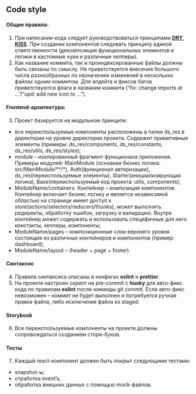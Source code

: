## Code style

#### Общие правила:
1.	При написании кода следует руководствоваться принципами [**DRY**](https://ru.wikipedia.org/wiki/Don%E2%80%99t_repeat_yourself), [**KISS**](https://ru.wikipedia.org/wiki/KISS_(%D0%BF%D1%80%D0%B8%D0%BD%D1%86%D0%B8%D0%BF)). При создании компонентов следовать принципу единой ответственности (декомпозиция функциональных элементов и логики в кастомные хуки и различные хелперы).
2.	Как название коммита, так и проиндексированные файлы должны быть связаны по смыслу. Не приветствуется внесение большого числа разнообразных по назначению изменений в нескольких файлах одним коммитом. Для апдейта и фиксов багов приветствуются флаги в названии коммита (“fix: change imports at …”/”upd: add new icon to …”).

#### Frontend-архитектура:
3.	Проект базируется на модульном принципе:
- все переиспользуемые компоненты расположены в папке ds_res в директории на уровне директории проекта. Содержит примитивные элементы (примеры: ds_res/components, ds_res/constants, ds_res/utils, ds_res/styles);
- module – изолированный фрагмент функционала приложения. Примеры модулей: MainModule (основная бизнес логика: src/MainModule/**/*), Auth(функционал авторизации), ds_res(переиспользуемые элементы), Starter(инициализирующая логика), Base(переиспользуемый код проекта: utils, components);
- ModuleName/containers. Контейнер – композиция компонентов. Контейнер включает бизнес логику и является независимой областью на странице имеет доступ к store(actions/selectors/reducers/thunks), может выполнять редиректы, обработку ошибок, загрузку и валидацию. Внутри контейнер может содержать и использовать специфичные для него константы, хелперы, компоненты;
- ModuleName/pages – композиционные слои верхнего уровня состоящие из различных контейнеров и компонентов (пример: dashboard);
- ModuleName/layout – (header + page + footer).

#### Синтаксис
4.	Правила синтаксиса описаны в конфигах **eslint** и **prettier**.
5.	На проекте настроен скрипт на pre-commit с **husky** для авто-фикс кода по правилам **eslint** после команды git commit. Если авто-фикс невозможен – коммит не будет выполнен и потребуется ручная правка файла, либо исключение файла из staged.

#### Storybook
6.	Все переиспользуемые компоненты на проекте должны сопровождаться созданием стори-буков.

#### Тесты
7.	Каждый react-компонент должен быть покрыт следующими тестами:
- snapshot-ы;
- отработка event’s;
- обработка внешних данных с помощью mock-файлов.

